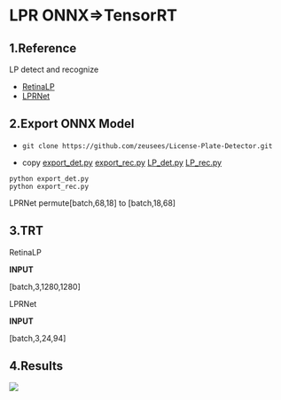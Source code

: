 # LPR ONNX=>TensorRT

## 1.Reference

LP detect and recognize

- [RetinaLP](https://github.com/zeusees/License-Plate-Detector)
- [LPRNet](https://github.com/sirius-ai/LPRNet_Pytorch)

## 2.Export ONNX Model

- ```
  git clone https://github.com/zeusees/License-Plate-Detector.git
  ```

- copy [export_det.py](export_det.py)    [export_rec.py](export_rec.py)    [LP_det.py](LP_det.py)   [LP_rec.py](LP_rec.py)  
```
python export_det.py
python export_rec.py
```
LPRNet permute[batch,68,18] to [batch,18,68] 

## 3.TRT

RetinaLP

**INPUT**

[batch,3,1280,1280]

LPRNet 

**INPUT**

[batch,3,24,94]

## 4.Results

![](prediction_det.jpg)